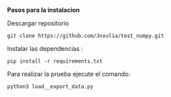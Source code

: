 **Pasos para la instalacion**

Descargar repositorio
```
git clone https://github.com/Jnxulia/test_numpy.git
```


Instalar las dependencias :
```
pip install -r requirements.txt 
```
Para realizar la prueba ejecute el comando:

```
python3 load__export_data.py
```
